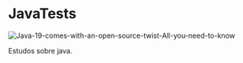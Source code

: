 # JavaTests
![Java-19-comes-with-an-open-source-twist-All-you-need-to-know](https://github.com/gabrxgomes/JavaTests/assets/100102446/10f7deb5-02e3-46fd-a89c-a2b85b63999b)



Estudos sobre java.
